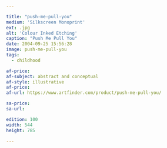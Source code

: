```yaml
---

title: "push-me-pull-you"
medium: 'Silkscreen Monoprint'
ext: .jpg
alt: 'Colour Inked Etching'
caption: "Push Me Pull You"
date: 2004-09-25 15:56:28
image: push-me-pull-you
tags:
  - childhood

af-price:
af-subject: abstract and conceptual
af-style: illustrative
af-price:
af-url: https://www.artfinder.com/product/push-me-pull-you/

sa-price:
sa-url:

edition: 100
width: 544
height: 785

---
```

